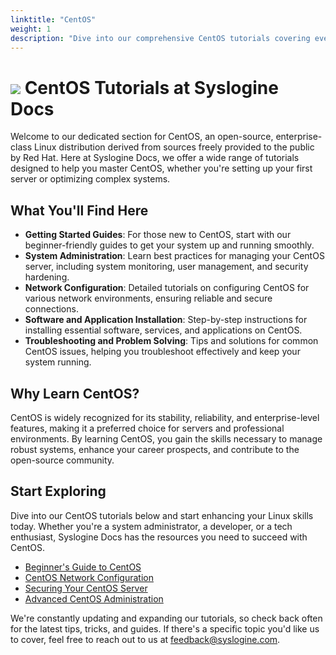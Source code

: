 ```yaml
---
linktitle: "CentOS"
weight: 1
description: "Dive into our comprehensive CentOS tutorials covering everything from initial setup to advanced server management. Perfect for both beginners and experienced users looking to enhance their CentOS skills."
---
```


# ![](https://cdn2.iconfinder.com/data/icons/fatcow/32/centos.png) CentOS Tutorials at Syslogine Docs

Welcome to our dedicated section for CentOS, an open-source, enterprise-class Linux distribution derived from sources freely provided to the public by Red Hat. Here at Syslogine Docs, we offer a wide range of tutorials designed to help you master CentOS, whether you're setting up your first server or optimizing complex systems.

## What You'll Find Here

- **Getting Started Guides**: For those new to CentOS, start with our beginner-friendly guides to get your system up and running smoothly.
- **System Administration**: Learn best practices for managing your CentOS server, including system monitoring, user management, and security hardening.
- **Network Configuration**: Detailed tutorials on configuring CentOS for various network environments, ensuring reliable and secure connections.
- **Software and Application Installation**: Step-by-step instructions for installing essential software, services, and applications on CentOS.
- **Troubleshooting and Problem Solving**: Tips and solutions for common CentOS issues, helping you troubleshoot effectively and keep your system running.

## Why Learn CentOS?

CentOS is widely recognized for its stability, reliability, and enterprise-level features, making it a preferred choice for servers and professional environments. By learning CentOS, you gain the skills necessary to manage robust systems, enhance your career prospects, and contribute to the open-source community.

## Start Exploring

Dive into our CentOS tutorials below and start enhancing your Linux skills today. Whether you're a system administrator, a developer, or a tech enthusiast, Syslogine Docs has the resources you need to succeed with CentOS.

- [Beginner's Guide to CentOS](/docs/os/centos/getting-started)
- [CentOS Network Configuration](/docs/os/centos/network-configuration)
- [Securing Your CentOS Server](/docs/os/centos/security)
- [Advanced CentOS Administration](/docs/os/centos/advanced-administration)

We're constantly updating and expanding our tutorials, so check back often for the latest tips, tricks, and guides. If there's a specific topic you'd like us to cover, feel free to reach out to us at feedback@syslogine.com.